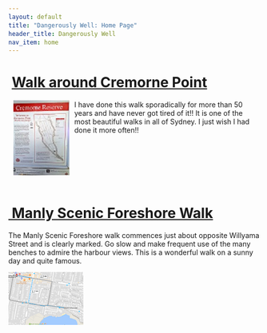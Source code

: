 ```yaml
---
layout: default
title: "Dangerously Well: Home Page"
header_title: Dangerously Well
nav_item: home
---
```





# [](#header-1)&nbsp;[Walk around Cremorne Point](\walks\walk_around_cremorne_point)


<a href="\assets\img\cremorne_point\WalkAroundCremornePoint.jpg"><img align="left" src="\assets\img\cremorne_point\WalkAroundCremornePoint_112_150.jpg" hspace="10" title="Cremorne Point Map"></a> 
I have done this walk sporadically for more than 50 years and have never got tired of it!! It is one of the most beautiful walks in all of Sydney. I just wish I had done it more often!!                                     
<br>
<br>
<br>
<br>
<br>
<br>


# [](#header-2)[&nbsp;Manly Scenic Foreshore Walk](\walks\manly_foreshore)

The Manly Scenic Foreshore walk commences just about opposite Willyama Street and is clearly marked. Go slow and make frequent use of the many benches to admire the harbour views. This is a wonderful walk on a sunny day and quite famous.

![](\assets\img\manly_foreshore\map_manly_foreshore_walk_150_106.png)



